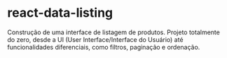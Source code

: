 # react-data-listing
Construção de uma interface de listagem de produtos. Projeto totalmente do zero, desde a UI (User Interface/Interface do Usuário) até funcionalidades diferenciais, como filtros, paginação e ordenação.
